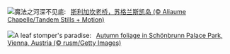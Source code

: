 ![](https://www.bing.com/th?id=OHR.OldBridgeSkye_ZH-CN7228411986_UHD.jpg&w=1000)魔法之河深不见底:&nbsp;&ensp;[斯利加坎老桥，苏格兰斯凯岛 (© Aliaume Chapelle/Tandem Stills + Motion)](https://www.bing.com/th?id=OHR.OldBridgeSkye_ZH-CN7228411986_UHD.jpg)
<br><br/>
![](https://www.bing.com/th?id=OHR.ViennaAutumn_EN-US0101367282_UHD.jpg&w=1000)A leaf stomper's paradise:&nbsp;&ensp;[Autumn foliage in Schönbrunn Palace Park, Vienna, Austria (© rusm/Getty Images)](https://www.bing.com/th?id=OHR.ViennaAutumn_EN-US0101367282_UHD.jpg)
<br><br/>
